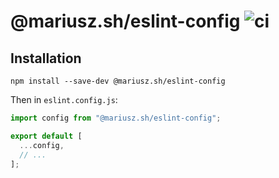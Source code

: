 # @mariusz.sh/eslint-config ![ci](https://github.com/mszczepanczyk/eslint-config/actions/workflows/ci.yml/badge.svg)

## Installation

```shell
npm install --save-dev @mariusz.sh/eslint-config
```

Then in `eslint.config.js`:

```js
import config from "@mariusz.sh/eslint-config";

export default [
  ...config,
  // ...
];
```
